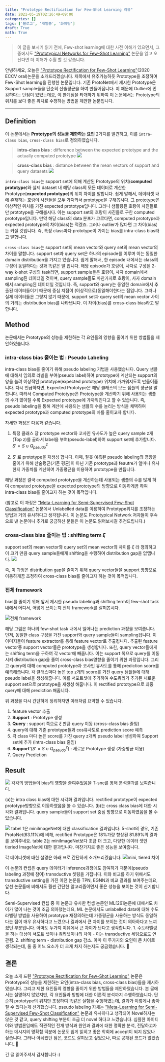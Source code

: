 ```yaml
---
title: "Prototype Rectification for Few-Shot Learning 리뷰"
date: 2021-05-19T02:26:49+09:00
categories: []
tags: ['블로그', '개발중', '화이팅']
draft: True
math: True
---
```



> 이 글을 보시기 읽기 전에, Few-shot learning에 대한 사전 이해가 있으면서, 그 중에서도 ["Prototypical Networks for Few-Shot Learning"](https://arxiv.org/abs/1703.05175) 논문을 읽고 오신다면 더 이해가 수월 할 것 같습니다.

안녕하세요, 오늘은 ["Prototype Rectification for Few-Shot Learning"](https://arxiv.org/abs/1911.10713)(2020 ECCV oral)논문을 소개드리겠습니다. 제목에서 유추가능하듯 Prototype을 조정하여 Few-Shot learning을 진행한 논문입니다. 기존 ProtoNet에서 제시한 Prototype은 Support sample들을 단순히 산술평균을 하여 만들어집니다. 이 때문에 Outlier에 민감하다는 단점이 있었는데요, 이 한계점을 타개하기 위하여 이 논문에서는 Prototype의 위치를 보다 좋은 위치로 수정하는 방법을 제안한 논문입니다.


---

## Definition

이 논문에서는 **Prototype의 성능을 제한하는 요인** 2가지를 발견하고, 이를 `intra-class bias`, `cross-class bias`로 정의하였습니다. 

>**intra-class bias** : difference between the expected prototype and the actually computed prototype
![](https://images.velog.io/images/solangii/post/40434fd6-2746-4843-8afc-a99f19b0579c/image.png)



>**cross-class bias** : distance between the mean vectors of support and query datasets
![](https://images.velog.io/images/solangii/post/cdea8589-89b2-4c72-94ac-be00397fa27b/image.png)

`intra-class bias`는 support set에 의해 계산된 Prototype의 위치(**computed prototype**)와 실제 dataset 내 해당 class의 모든 데이터로 계산한 Prototype(**expected prototype**)의 위치 차이를 말합니다. 쉽게 말해서, 데이터셋 내에 존재하는 호랑이 사진들을 모두 가져와서 prototype을 구해봅시다. 그 prototype은 이상적인 위치를 가진 expected prototype입니다. 그러나 샘플링된 호랑이 사진들로만 prototype을 구해봅시다. 이는 support set의 호랑이 사진들로 구한 computed prototype입니다. 만약 해당 class의 data 분포가 고르다면, computed prototype과 expected prototype의 차이(bias)는 적겠죠. 그러나 outlier가 많다면 그 차이(bias)는 커질 것입니다. 즉, 특정 class마다 prototype이 가지는 bias를 intra-class bias라고 말합니다.

`cross-class bias`는 support set의 mean vector와 query set의 mean vector의 차이를 말합니다. support set과 query set은 하나의 episode를 이루며 이는 동일한 domain distribution을 가지고 있습니다. 쉽게 말해서, 한 episode 내에서는 class의 구성이 동일하다는 것과 똑같은 말 입니다. 해당 episode가 호랑이, 사자로 구성된 2-way k-shot 구성의 task라면, support sample들은 호랑이, 사자 domain에서 sampling된 데이터일 것이며, query sample들도 마찬가지로 호랑이, 사자 domain에서 sampling된 데이터일 것입니다. 즉, support와 query는 동일한 domain에서 추출된 데이터들이기 때문에 중심 지점이 (이상적으로)동일해야한다는 점입니다. 그러나 실제 데이터들은 그렇지 않기 때문에, support set과 query set의 mean vector 사이의 거리는 distribution bias를 나타냅니다. 이 차이(bias)를 cross-class bias라고 말합니다.

## Method
논문에서는 Prototype의 성능을 제한하는 각 요인들의 영향을 줄이기 위한 방법들을 제안하였습니다.

### intra-class bias 줄이는 법 : Pseudo Labeling
intra-class bias를 줄이기 위해 pseudo labeling 기법을 사용했습니다. 
Query 샘플에 대해서 임의로 라벨을 부여(pseudo label)하여 prototype에 계산되는 support의 양을 늘려 이상적인 prototype(expected prototype) 위치에 가까워지도록 만들어줍니다. 다시 언급하자면, Expected Prototype은 해당 클래스의 모든 샘플의 평균을 말합니다. 따라서 Computed Prototype은 Prototype을 계산하기 위해 사용되는 샘플의 수가 많아질 수록 Expected prototype에 가까워진다고 할 수 있습니다. 즉, pseudo labeling을 통해 계산에 사용되는 샘플의 수를 늘리는 방식을 채택하여 expected prototype과 computed prototype의 차를 줄이고자 합니다.

자세한 과정은 다음과 같습니다. 


1. 특정 클래스 당 prototype vector와 코사인 유사도가 높은 query sample z개(Top z)를 골라서 label을 부여(pseudo-label)하여 support set에 추가합니다. $S' = S \cup Q^z_{pseudo}$

2. $S'$ 로 prototype을 재생성 합니다. 이때, 잘못 예측된 pseudo labeling의 영향을 줄이기 위해 산술평균(기존 평균)이 아닌 기존 prototype과 feautre가 얼마나 유사한지 가중치를 계산하여 가중평균을 이용하여 prototype을 만듭니다. 

해당 과정은 결국 computed prototype을 계산하는데 사용되는 샘플의 수를 많게 하여 computed prototype을 expected prototype의 방향으로 이동하게끔 하여 intra-class bias를 줄이고자 하는 것이 목적입니다.

(참고로 이 과정은 ["Meta-Learning for Semi-Supervised Few-Shot Classification"](https://arxiv.org/abs/1803.00676) 논문에서 Unlabelled data를 이용하여 Prototype위치를 조정하는 방법과 거의 유사하다고 생각됩니다. 이 논문도 Prototypical Network 저자들이 후속으로 낸 논문이니 추가로 궁금하신 분들은 이 논문도 읽어보시길 추천드립니다.)

### cross-class bias 줄이는 법 : shifting term $\xi$
support set의 mean vector와 query set의 mean vector의 차이를 $\xi$ 라 정의하고 이 크기 만큼 query sample들에게 shifting을 수행하여 distribution gap을 없앱니다.
![](https://images.velog.io/images/solangii/post/f295c26b-16f3-41d9-9d54-839810e3e8be/image.png)

즉, 이 과정은 distribution gap을 줄이기 위해 query vector들을 support 방향으로 이동하게끔 조정하여 cross-class bias를 줄이고자 하는 것이 목적입니다.


### 전체 framework
bias를 줄이기 위해 앞서 제시한 pseudo labeling과 shifting term이 few-shot task 내에서 어디서, 어떻게 쓰이는지 전체 framework를 살펴봅시다.

![전체 framework](https://images.velog.io/images/solangii/post/b7c496c3-858b-472a-80ca-848b0a2e3e40/image.png)

해당 그림은 하나의 few-shot task 내에서 일어나는 prediction 과정을 보여줍니다. 먼저, 동일한 class 구성을 가진 support와 query sample들이 sampling됩니다. 이 이미지들이 feature extractor를 통해 feature vector로 추출됩니다. 추출된 feature vector중 support vector들은 prototype을 생성합니다. 또한, query vector들에게는 shifting term을 구하여 각 vector에 빼줍니다. 이는 support 쪽으로 query를 이동시켜 distribution gap을 줄여 cross-class bias영향을 줄이기 위한 과정입니다. 그리고 query에 대해 computed prototype과 코사인 유사도를 통해 prediction score를 예측해줍니다. 각 클래스마다 높은 top z개의 score를 가진 query 샘플들에 대해 pseudo label을 생성해줍니다. 이를 서포트셋에 추가하여 수도쿼리가 추가된 새로운 support set으로 prototype을 재생성 해줍니다. 이 rectified prototype으로 최종 query에 대해 prediction 해줍니다.

위 과정을 다시 간단하게 정리하자면 아래처럼 요약할 수 있습니다.


1. feature vector 추출
2. **Support** : Prototype 생성
3. **Query** : support 쪽으로 $\xi$ 만큼 query 이동 (cross-class bias 줄임)
4. query에 대해 기존 prototype들과 cos유사도로 prediction score 예측
5. 각 class 마다 높은 score를 가진 query z개씩 pseudo label 생성하여 Support set에 추가 (intra-class bias 줄임)
6. **Support'**($S' = S \cup Q^z_{pseudo}$) : 새로운 Prototype 생성 (가중평균 이용)
7. Query Prediction

## Result
![](https://images.velog.io/images/solangii/post/532d5955-c165-4956-a1c0-2a2c86743019/image.png)
각각의 방법들이 bias의 영향을 줄여주었음을 T-sne를 통해 분석결과를 보여줍니다.

(a)는 intra class bias에 대한 시각화 결과입니다. rectified prototype이 expected prototype방향으로 이동하였음을 볼 수 있습니다.
(b)는 cross class bias에 대한 시각화 결과입니다. query sample들이 support set 중심 방향으로 이동하였음을 볼 수 있습니다. 

![](https://images.velog.io/images/solangii/post/009ef9bd-67e0-4579-a1d2-a21dd644881f/image.png)
tabel 1은 miniImageNet에 대한 classification 결과입니다. 5-shot의 경우, 기존 ProtoNet(63.11%)에 비해, rectified Prototype은 18%가량 향상된 81.89%의 결과를 보여주네요. table 2는 miniImageNet보다 조금 더 크고, 다양한 데이터 셋인 tieried ImageNet에 대한 결과입니다. 마찬가지로 좋은 성능을 보여줍니다.

각 데이터셋에 대한 설명은 아래 표로 간단하게 소개드리겠습니다.
![mini, tiered 차이](https://images.velog.io/images/solangii/post/6dfdc719-16a9-46a5-a595-b410b0d004f3/image.png)

이 논문의 컨셉은 query 데이터가 inference과정에도 참여하기 때문에(pseudo labeling 과정에 참여) transductive 셋팅을 가집니다. 이와 비교를 하기 위해서도 transductive setting을 가진 이전 논문들 TPN, EGNN과 비교 결과를 보여주는데요, 앞선 논문들에 비해서도 훨씬 간단한 알고리즘이면서 좋은 성능을 보이는 것이 신기합니다. 

Semi-Supervised 컨셉 중 이 논문과 유사한 컨셉 논문인 ML[26]논문에 대해서도 차이가 많이 나는 것이 조금 의아했는데요, ML 논문에서도 unlabelled data에 대해 수도 라벨링 방법을 사용하여 prototype 재정의하는데 가중평균을 사용하는 방식도 동일하다는 점이 매우 유사하다고 느꼈으나 결과에서 큰 차이를 보이는 것이 의아하다고 느껴졌던 부분입니다. 아마도 두가지 이유에서 큰 차이가 난다고 생각합니다. 1. 수도라벨링을 하는 대상이 서포트 셋이냐 쿼리셋이냐의 차이 - 이는 transductive 세팅으로도 연관됨. 2. shifting term - distribution gap 감소. 아마 이 두가지의 요인이 큰 차이로 생각되는데, 둘 중 어느 요소가 더 크게 차지 하는지도 궁금했습니다. 🤔



## 결론
오늘 소개 드린 ["Prototype Rectification for Few-Shot Learning"](https://arxiv.org/abs/1911.10713) 논문은 Prototype의 성능을 제한하는 요인(intra-class bias, cross-class bias)들을 제시하였습니다. 그리고 제한 요인들의 영향을 줄이기 위한 방법들을 제안하였습니다. 본 글에서는 설명하지 않았지만, 각 요인들과 방법에 대한 이론적 분석까지 수행하였습니다. 단순히 prototype의 위치만 조정하여 똑같은 실험을 수행하였는데, 결과가 이렇게나 좋아질 수 있다는게 신기했습니다. pseudo labeling 자체는 ["Meta-Learning for Semi-Supervised Few-Shot Classification"](https://arxiv.org/abs/1803.00676) 논문과 유사하다고 생각되어 Novel하지는 않은 것 같고, query shifting 부분이 조금 더 novel 하다고 느꼈습니다. 심플한 아이디어와 방법론임에도 직관적인 전개 방식과 원인과 결과에 대한 명확한 분석, 전달하고자 하는 메시지의 명확함 덕분에 논문도 쉽게 읽히고 좋은 학회에 accept이 되지 않았나 싶습니다. 그러나 아쉬웠던 점은, 코드도 살펴보고 싶었으나, 따로 공개된 코드가 없었습니다..🥲

긴 글 읽어주셔서 감사합니다 :)


